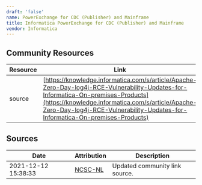 ```yaml
---
draft: 'false'
name: PowerExchange for CDC (Publisher) and Mainframe
title: Informatica PowerExchange for CDC (Publisher) and Mainframe
vendor: Informatica
---
```



## Community Resources
| Resource | Link |
| --- | --- |
| source | [https://knowledge.informatica.com/s/article/Apache-Zero-Day-log4j-RCE-Vulnerability-Updates-for-Informatica-On-premises-Products](https://knowledge.informatica.com/s/article/Apache-Zero-Day-log4j-RCE-Vulnerability-Updates-for-Informatica-On-premises-Products) |


## Sources
| Date | Attribution | Description |
| --- | --- | --- |
| 2021-12-12 15:38:33 | [NCSC-NL](https://github.com/NCSC-NL/log4shell/blob/main/software/README.md) | Updated community link source.  |
